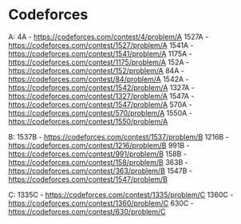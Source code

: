 # Codeforces

A:
4A - https://codeforces.com/contest/4/problem/A
1527A - https://codeforces.com/contest/1527/problem/A
1541A - https://codeforces.com/contest/1541/problem/A
1175A - https://codeforces.com/contest/1175/problem/A
152A - https://codeforces.com/contest/152/problem/A
84A - https://codeforces.com/contest/84/problem/A
1542A - https://codeforces.com/contest/1542/problem/A
1327A - https://codeforces.com/contest/1327/problem/A
1547A - https://codeforces.com/contest/1547/problem/A
570A - https://codeforces.com/contest/570/problem/A
1550A - https://codeforces.com/contest/1550/problem/A



B:
1537B - https://codeforces.com/contest/1537/problem/B
1216B - https://codeforces.com/contest/1216/problem/B
991B - https://codeforces.com/contest/991/problem/B
158B - https://codeforces.com/contest/158/problem/B
363B - https://codeforces.com/contest/363/problem/B
1547B - https://codeforces.com/contest/1547/problem/B



C:
1335C - https://codeforces.com/contest/1335/problem/C
1360C - https://codeforces.com/contest/1360/problem/C
630C - https://codeforces.com/contest/630/problem/C



